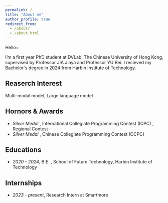 ```yaml
---
permalink: /
title: "About me"
author_profile: true
redirect_from: 
  - /about/
  - /about.html
---
```



Hello~ 

I’m a first year PhD student at DVLab, The Chinese University of Hong Kong, supervised by Professor JIA Jiaya and Professor YU Bei. I recieved my Bachelor`s degree in 2024 from Harbin Institute of Technology.


Reaserch Interest
------
Multi-modal model, Large language model


Hornors & Awards
------
- *Silver Medal* ,  International Collegiate Programming Contest (ICPC) , Regional Contest
- *Silver Medal* ,  Chinese Collegiate Programming Contest (CCPC)

Educations
------
- *2020 - 2024*, B.E. ,  School of Future Technology, Harbin Institute of Technology 

Internships
------
- *2023 - present*, Research Intern at Smartmore
